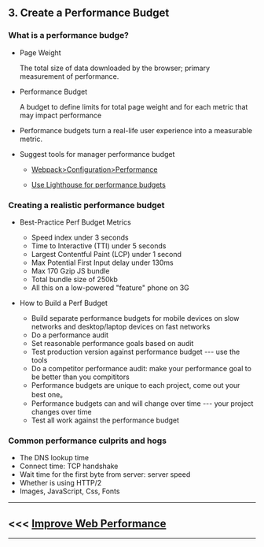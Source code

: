 ## 3. Create a Performance Budget

### What is a performance budge?

- Page Weight

  The total size of data downloaded by the browser; primary measurement of performance.

- Performance Budget

  A budget to define limits for total page weight and for each metric that may impact performance

- Performance budgets turn a real-life user experience into a measurable metric.
- Suggest tools for manager performance budget

  - [Webpack>Configuration>Performance](https://webpack.js.org/configuration/performance/)

  - [Use Lighthouse for performance budgets](https://web.dev/use-lighthouse-for-performance-budgets/)

### Creating a realistic performance budget

- Best-Practice Perf Budget Metrics

  - Speed index under 3 seconds
  - Time to Interactive (TTI) under 5 seconds
  - Largest Contentful Paint (LCP) under 1 second
  - Max Potential First Input delay under 130ms
  - Max 170 Gzip JS bundle
  - Total bundle size of 250kb
  - All this on a low-powered "feature" phone on 3G

- How to Build a Perf Budget

  - Build separate performance budgets for mobile devices on slow networks and desktop/laptop devices on fast networks
  - Do a performance audit
  - Set reasonable performance goals based on audit
  - Test production version against performance budget --- use the tools
  - Do a competitor performance audit: make your performance goal to be better than you compititors
  - Performance budgets are unique to each project, come out your best one。
  - Performance budgets can and will change over time --- your project changes over time
  - Test all work against the performance budget

### Common performance culprits and hogs

- The DNS lookup time
- Connect time: TCP handshake
- Wait time for the first byte from server: server speed
- Whether is using HTTP/2
- Images, JavaScript, Css, Fonts

***
## <<< [Improve Web Performance](../README.md)
*** 
